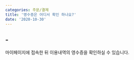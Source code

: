 ```yaml
---
categories: 주문/결제
title: '영수증은 어디서 확인 하나요?'
date: '2020-10-30'
---
```


## -

마이페이지에 접속한 뒤 이용내역의 영수증을 확인하실 수 있습니다.

